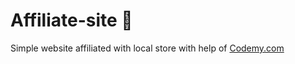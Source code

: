 # Affiliate-site :money_mouth_face:                   
Simple website affiliated with local store
 with help of <a href="http://johnelder.com/">Codemy.com</a>
